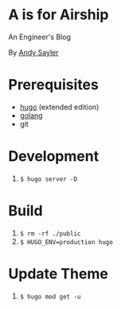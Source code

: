 A is for Airship
================

An Engineer's Blog

By [Andy Sayler](https://www.andysayler.com)

# Prerequisites
* [hugo](https://gohugo.io/) (extended edition)
* [golang](https://go.dev/)
* git

# Development
1. `$ hugo server -D`

# Build
1. `$ rm -rf ./public`
2. `$ HUGO_ENV=production hugo`

# Update Theme
1. `$ hugo mod get -u`
